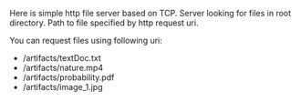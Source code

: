 Here is simple http file server based on TCP.
Server looking for files in root directory.
Path to file specified by http request uri.

You can request files using following uri:
 * /artifacts/textDoc.txt
 * /artifacts/nature.mp4
 * /artifacts/probability.pdf
 * /artifacts/image_1.jpg
 
 
 
